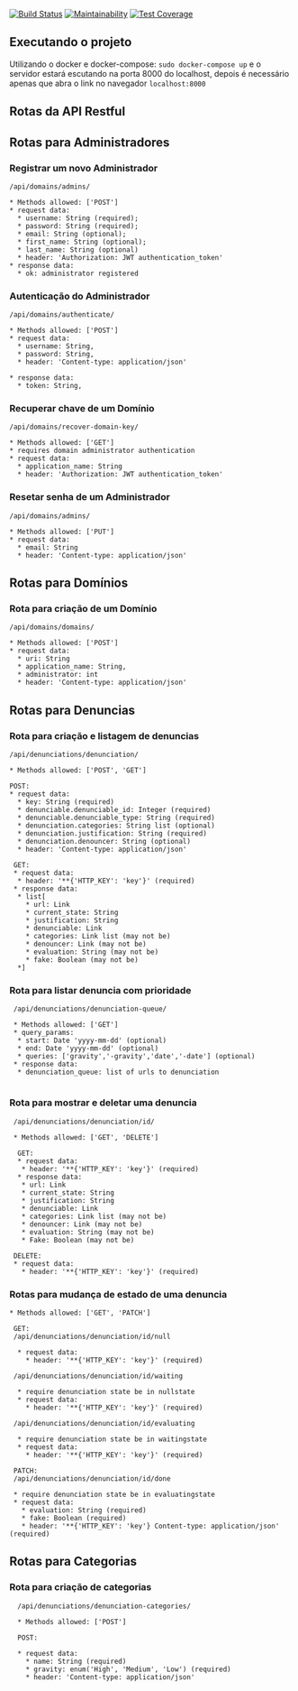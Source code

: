 [![Build Status](https://travis-ci.org/CodeCollegeGroup/django-rest-denunciation.svg?branch=master)](https://travis-ci.org/CodeCollegeGroup/django-rest-denunciation)
[![Maintainability](https://api.codeclimate.com/v1/badges/326580a7635149dc314b/maintainability)](https://codeclimate.com/github/CodeCollegeGroup/django-rest-denunciation/maintainability)
[![Test Coverage](https://api.codeclimate.com/v1/badges/326580a7635149dc314b/test_coverage)](https://codeclimate.com/github/CodeCollegeGroup/django-rest-denunciation/test_coverage)

## Executando o projeto
Utilizando o docker e docker-compose:
`sudo docker-compose up`
e o servidor estará escutando na porta 8000 do localhost, depois é necessário apenas que abra o link no navegador `localhost:8000`

## Rotas da API Restful

## Rotas para Administradores

### Registrar um novo Administrador
  ```
  /api/domains/admins/

  * Methods allowed: ['POST']
  * request data:
    * username: String (required);
    * password: String (required);
    * email: String (optional);
    * first_name: String (optional);
    * last_name: String (optional)
    * header: 'Authorization: JWT authentication_token'
  * response data:
    * ok: administrator registered
  ```

### Autenticação do Administrador
```
/api/domains/authenticate/

* Methods allowed: ['POST']
* request data:
  * username: String,
  * password: String,
  * header: 'Content-type: application/json'

* response data:
  * token: String,
```

### Recuperar chave de um Domínio
  ```
  /api/domains/recover-domain-key/

  * Methods allowed: ['GET']
  * requires domain administrator authentication
  * request data:
    * application_name: String
    * header: 'Authorization: JWT authentication_token'
  ```

### Resetar senha de um Administrador
  ```
  /api/domains/admins/

  * Methods allowed: ['PUT']
  * request data:
    * email: String
    * header: 'Content-type: application/json'
  ```

## Rotas para Domínios

### Rota para criação de um Domínio
  ```
  /api/domains/domains/

  * Methods allowed: ['POST']
  * request data:
    * uri: String
    * application_name: String,
    * administrator: int
    * header: 'Content-type: application/json'
  ```
## Rotas para Denuncias
  
### Rota para criação e listagem de denuncias 
  ```
  /api/denunciations/denunciation/

  * Methods allowed: ['POST', 'GET']
  
  POST:
  * request data:
    * key: String (required)
    * denunciable.denunciable_id: Integer (required)
    * denunciable.denunciable_type: String (required)
    * denunciation.categories: String list (optional)
    * denunciation.justification: String (required)
    * denunciation.denouncer: String (optional)
    * header: 'Content-type: application/json'
    
   GET:
   * request data:
    * header: '**{'HTTP_KEY': 'key'}' (required)
   * response data:
    * list[
      * url: Link
      * current_state: String
      * justification: String
      * denunciable: Link
      * categories: Link list (may not be)
      * denouncer: Link (may not be)
      * evaluation: String (may not be)
      * fake: Boolean (may not be)
    *] 
  ```
### Rota para listar denuncia com prioridade
  ```
   /api/denunciations/denunciation-queue/
   
   * Methods allowed: ['GET']
   * query_params:
    * start: Date 'yyyy-mm-dd' (optional)
    * end: Date 'yyyy-mm-dd' (optional)
    * queries: ['gravity','-gravity','date','-date'] (optional)
   * response data:
    * denunciation_queue: list of urls to denunciation
   
  ```
### Rota para mostrar e deletar uma denuncia
 ```
  /api/denunciations/denunciation/id/

  * Methods allowed: ['GET', 'DELETE']
  
   GET:
   * request data:
    * header: '**{'HTTP_KEY': 'key'}' (required)
   * response data:
    * url: Link
    * current_state: String
    * justification: String
    * denunciable: Link
    * categories: Link list (may not be)
    * denouncer: Link (may not be)
    * evaluation: String (may not be)
    * Fake: Boolean (may not be)
    
  DELETE:
  * request data:
    * header: '**{'HTTP_KEY': 'key'}' (required) 
  ```
  ### Rotas para mudança de estado de uma denuncia
  ```
  * Methods allowed: ['GET', 'PATCH']
  
   GET:
   /api/denunciations/denunciation/id/null
   
    * request data:
      * header: '**{'HTTP_KEY': 'key'}' (required)
  
   /api/denunciations/denunciation/id/waiting
   
    * require denunciation state be in nullstate
    * request data:
      * header: '**{'HTTP_KEY': 'key'}' (required)
  
   /api/denunciations/denunciation/id/evaluating
   
    * require denunciation state be in waitingstate
    * request data:
      * header: '**{'HTTP_KEY': 'key'}' (required)
  
   PATCH: 
   /api/denunciations/denunciation/id/done
   
   * require denunciation state be in evaluatingstate
   * request data:
     * evaluation: String (required)
     * fake: Boolean (required)
     * header: '**{'HTTP_KEY': 'key'} Content-type: application/json' (required)
  
  ```
  ## Rotas para Categorias 
  
  ### Rota para criação de categorias
  ```
    /api/denunciations/denunciation-categories/
    
    * Methods allowed: ['POST']
    
    POST:
     
    * request data: 
      * name: String (required)
      * gravity: enum('High', 'Medium', 'Low') (required)
      * header: 'Content-type: application/json'
  ```
      
